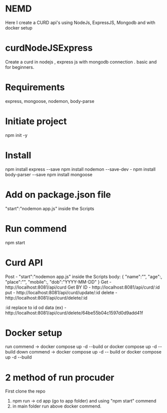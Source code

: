 # NEMD
Here I create a CURD api's using NodeJs, ExpressJS, Mongodb and with docker setup

# curdNodeJSExpress
Create a curd in nodejs , express js with mongodb connection . basic and for beginners.  

# Requirements 
express, mongoose, nodemon, body-parse
# Initiate project
npm init -y

# Install
npm install express --save
npm install nodemon --save-dev - 
npm install body-parser --save
npm install mongoose

# Add on package.json file
"start":"nodemon app.js" inside the Scripts

# Run commend
npm start

# Curd API
Post  - "start":"nodemon app.js" inside the Scripts
body: {
    "name":"",
    "age":,
    "place":"",
    "mobile":,
    "dob":"YYYY-MM-DD"
}
Get - http://localhost:8081/api/curd
Get BY ID - http://localhost:8081/api/curd/:id 
put - http://localhost:8081/api/curd/update/:id 
delete - http://localhost:8081/api/curd/delete/:id 

:id replace to id od data (ex) - http://localhost:8081/api/curd/delete/64be55b04c1597d0d9add41f

# Docker setup
run commend -> docker compose up -d --build or docker compose up -d --build
down commend -> docker compose up -d -- build or docker compose up -d --build

# 2 method of run procuder
First clone the repo
1. npm run -> cd app (go to app folder) and using "npm start" commend
2. in main folder run above docker commend.


